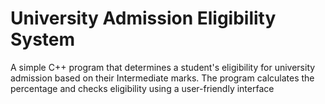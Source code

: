 # University Admission Eligibility System
 A simple C++ program that determines a student's eligibility for university admission based on their Intermediate marks. The program calculates the percentage and checks eligibility using a user-friendly interface
